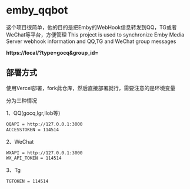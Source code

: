 # emby_qqbot

这个项目很简单，他的目的是把Emby的WebHook信息转发到QQ，TG或者 WeChat等平台，方便管理
This project is used to synchronize Emby Media Server webhook information and QQ,TG and WeChat group messages

**https://local/?type=gocq&group_id=**

## 部署方式
使用Vercel部署，fork此仓库，然后直接部署就行，需要注意的是环境变量

分为三种情况

1、QQ(gocq,lgr,llob等)
```bash
QQAPI = http://127.0.0.1:3000
ACCESSTOKEN = 114514
```
2、WeChat
```bash
WXAPI = http://127.0.0.1:3000
WX_API_TOKEN = 114514
```
3、Tg
```bash
TGTOKEN = 114514
````